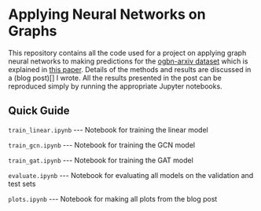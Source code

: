 # Applying Neural Networks on Graphs

This repository contains all the code used for a project on applying graph neural networks to making predictions for the [ogbn-arxiv dataset](https://ogb.stanford.edu/) which is explained in [this paper](https://arxiv.org/abs/2005.00687). Details of the methods and results are discussed in a (blog post)[] I wrote. All the results presented in the post can be reproduced simply by running the appropriate Jupyter notebooks.

## Quick Guide

```train_linear.ipynb``` --- Notebook for training the linear model

```train_gcn.ipynb``` --- Notebook for training the GCN model

```train_gat.ipynb``` --- Notebook for training the GAT model

```evaluate.ipynb``` --- Notebook for evaluating all models on the validation and test sets

```plots.ipynb``` --- Notebook for making all plots from the blog post

